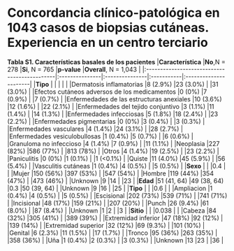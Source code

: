# Concordancia clínico-patológica en 1043 casos de biopsias cutáneas. Experiencia en un centro terciario

**Tabla S1. Características basales de los pacientes**
|**Característica**                            |**No**,N = 278  |**Si**, N = 765 |**p-value** |**Overall**, N = 1,043 |
|:---------------------------------------------|:---------------|:---------------|:-----------|:----------------------|
|**Tipo**                                      |                |                |            |                       |
|Dermatosis inflamatorias                      |8 (2.9%)        |23 (3.0%)       |            |31 (3.0%)              |
|Efectos cutáneos adversos de los medicamentos |0 (0%)          |7 (0.9%)        |            |7 (0.7%)               |
|Enfermedades de las estructuras anexiales     |10 (3.6%)       |12 (1.6%)       |            |22 (2.1%)              |
|Enfermedades del tejido conjuntivo            |3 (1.1%)        |11 (1.4%)       |            |14 (1.3%)              |
|Enfermedades infecciosas                      |5 (1.8%)        |18 (2.4%)       |            |23 (2.2%)              |
|Enfermedades pigmentarias                     |0 (0%)          |3 (0.4%)        |            |3 (0.3%)               |
|Enfermedades vasculares                       |4 (1.4%)        |24 (3.1%)       |            |28 (2.7%)              |
|Enfermedades vesiculobullosas                 |1 (0.4%)        |5 (0.7%)        |            |6 (0.6%)               |
|Granuloma no infeccioso                       |4 (1.4%)        |7 (0.9%)        |            |11 (1.1%)              |
|Neoplasia                                     |227 (82%)       |586 (77%)       |            |813 (78%)              |
|Otros                                         |4 (1.4%)        |19 (2.5%)       |            |23 (2.2%)              |
|Paniculitis                                   |0 (0%)          |1 (0.1%)        |            |1 (<0.1%)              |
|Quiste                                        |11 (4.0%)       |45 (5.9%)       |            |56 (5.4%)              |
|Vasculitis cutáneas                           |1 (0.4%)        |4 (0.5%)        |            |5 (0.5%)               |
|**Sexo**                                      |                |                |0.4         |                       |
|Mujer                                         |150 (56%)       |397 (53%)       |            |547 (54%)              |
|Hombre                                        |119 (44%)       |354 (47%)       |            |473 (46%)              |
|Unknown                                       |9               |14              |            |23                     |
|**Edad**                                      |51 (41, 64)     |49 (38, 64)     |0.3         |50 (39, 64)            |
|Unknown                                       |9               |16              |            |25                     |
|**Tipo**                                      |                |                |0.6         |                       |
|Ampliacion                                    |1 (0.4%)        |4 (0.5%)        |            |5 (0.5%)               |
|Escisional                                    |202 (73%)       |539 (71%)       |            |741 (71%)              |
|Incisional                                    |48 (17%)        |159 (21%)       |            |207 (20%)              |
|Punch                                         |26 (9.4%)       |61 (8.0%)       |            |87 (8.4%)              |
|Unknown                                       |1               |2               |            |3                      |
|**Sitio**                                     |                |                |0.038       |                       |
|Cabeza                                        |84 (32%)        |305 (41%)       |            |389 (39%)              |
|Extremidad inferior                           |47 (18%)        |92 (12%)        |            |139 (14%)              |
|Extremidad superior                           |32 (12%)        |69 (9.3%)       |            |101 (10%)              |
|Genital                                       |6 (2.3%)        |11 (1.5%)       |            |17 (1.7%)              |
|Tronco                                        |95 (36%)        |263 (35%)       |            |358 (36%)              |
|Uña                                           |1 (0.4%)        |2 (0.3%)        |            |3 (0.3%)               |
|Unknown                                       |13              |23              |            |36                     |



